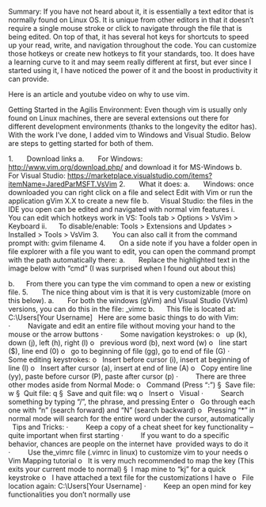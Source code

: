 Summary:
If you have not heard about it, it is essentially a text editor that is normally found on Linux OS. It is unique from other editors in that it doesn’t require a single mouse stroke or click to navigate through the file that is being edited. On top of that, it has several hot keys for shortcuts to speed up your read, write, and navigation throughout the code. You can customize those hotkeys or create new hotkeys to fit your standards, too. It does have a learning curve to it and may seem really different at first, but ever since I started using it, I have noticed the power of it and the boost in productivity it can provide. 

Here is an article and youtube video on why to use vim.

Getting Started in the Agilis Environment:
Even though vim is usually only found on Linux machines, there are several extensions out there for different development environments (thanks to the longevity the editor has). With the work I’ve done, I added vim to Windows and Visual Studio. Below are steps to getting started for both of them.

1.       Download links
  a.       For Windows: http://www.vim.org/download.php/ and download it for MS-Windows
  b.      For Visual Studio: https://marketplace.visualstudio.com/items?itemName=JaredParMSFT.VsVim 
2.       What it does:
  a.       Windows: once downloaded you can right click on a file and select Edit with Vim or run the application gVim X.X to create a new file
  b.      Visual Studio: the files in the IDE you open can be edited and navigated with normal vim features
    i.      You can edit which hotkeys work in VS: Tools tab > Options > VsVim > Keyboard
    ii.      To disable/enable: Tools > Extensions and Updates > Installed > Tools > VsVim
3.       You can also call it from the command prompt with: gvim filename
4.       On a side note if you have a folder open in file explorer with a file you want to edit, you can open the command prompt with the path automatically there:
a.       Replace the highlighted text in the image below with “cmd” (I was surprised when I found out about this) 

b.      From there you can type the vim command to open a new or existing file.
5.       The nice thing about vim is that it is very customizable (more on this below). 
a.       For both the windows (gVim) and Visual Studio (VsVim) versions, you can do this in the file: _vimrc
b.      This file is located at: C:\Users\[Your Username]
 
Here are some basic things to do with Vim:
·         Navigate and edit an entire file without moving your hand to the mouse or the arrow buttons 
·         Some navigation keystrokes:
o   up (k), down (j), left (h), right (l)
o   previous word (b), next word (w)
o   line start ($), line end (0)
o   go to beginning of file (gg), go to end of file (G)
·         Some editing keystrokes:
o   Insert before cursor (i), insert at beginning of line (I)
o   Insert after cursor (a), insert at end of line (A)
o   Copy entire line (yy), paste before cursor (P), paste after cursor (p)
·         There are three other modes aside from Normal Mode:
o   Command (Press “:”)
§  Save file: w
§  Quit file: q
§  Save and quit file: wq
o   Insert 
o   Visual
·         Search something by typing “/”, the phrase, and pressing Enter
o   Go through each one with “n” (search forward) and “N” (search backward)
o   Pressing “*” in normal mode will search for the entire word under the cursor, automatically
 
Tips and Tricks:
·         Keep a copy of a cheat sheet for key functionality – quite important when first starting
·         If you want to do a specific behavior, chances are people on the internet have  provided ways to do it 
·         Use the_vimrc file (.vimrc in linux) to customize vim to your needs
o   Vim Mapping tutorial
o   It is very much recommended to map the <ESC> key (This exits your current mode to normal)
§  I map mine to “kj” for a quick keystroke 
o   I have attached a text file for the customizations I have
o   File location again: C:\Users\[Your Username]
·         Keep an open mind for key functionalities you don’t normally use
